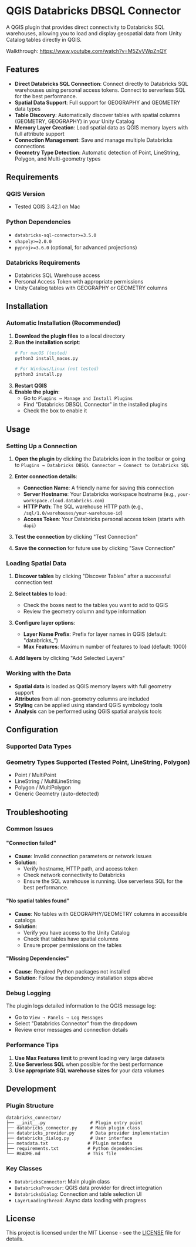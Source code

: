 # QGIS Databricks DBSQL Connector

A QGIS plugin that provides direct connectivity to Databricks SQL warehouses, allowing you to load and display geospatial data from Unity Catalog tables directly in QGIS.

Walkthrough: https://www.youtube.com/watch?v=M5ZvVWpZnQY

## Features

- **Direct Databricks SQL Connection**: Connect directly to Databricks SQL warehouses using personal access tokens.  Connect to serverless SQL for the best performance.
- **Spatial Data Support**: Full support for GEOGRAPHY and GEOMETRY data types 
- **Table Discovery**: Automatically discover tables with spatial columns (GEOMETRY, GEOGRAPHY) in your Unity Catalog
- **Memory Layer Creation**: Load spatial data as QGIS memory layers with full attribute support
- **Connection Management**: Save and manage multiple Databricks connections
- **Geometry Type Detection**: Automatic detection of Point, LineString, Polygon, and Multi-geometry types

## Requirements

### QGIS Version
- Tested QGIS 3.42.1 on Mac

### Python Dependencies
- `databricks-sql-connector>=3.5.0`
- `shapely>=2.0.0`
- `pyproj>=3.6.0` (optional, for advanced projections)

### Databricks Requirements
- Databricks SQL Warehouse access
- Personal Access Token with appropriate permissions
- Unity Catalog tables with GEOGRAPHY or GEOMETRY columns

## Installation

### Automatic Installation (Recommended)

1. **Download the plugin files** to a local directory
2. **Run the installation script**:
   ```bash
   # For macOS (tested)
   python3 install_macos.py
   
   # For Windows/Linux (not tested)
   python3 install.py
   ```
3. **Restart QGIS**
4. **Enable the plugin**:
   - Go to `Plugins → Manage and Install Plugins`
   - Find "Databricks DBSQL Connector" in the installed plugins
   - Check the box to enable it

## Usage

### Setting Up a Connection

1. **Open the plugin** by clicking the Databricks icon in the toolbar or going to `Plugins → Databricks DBSQL Connector → Connect to Databricks SQL`

2. **Enter connection details**:
   - **Connection Name**: A friendly name for saving this connection
   - **Server Hostname**: Your Databricks workspace hostname (e.g., `your-workspace.cloud.databricks.com`)
   - **HTTP Path**: The SQL warehouse HTTP path (e.g., `/sql/1.0/warehouses/your-warehouse-id`)
   - **Access Token**: Your Databricks personal access token (starts with `dapi`)

3. **Test the connection** by clicking "Test Connection"

4. **Save the connection** for future use by clicking "Save Connection"

### Loading Spatial Data

1. **Discover tables** by clicking "Discover Tables" after a successful connection test

2. **Select tables** to load:
   - Check the boxes next to the tables you want to add to QGIS
   - Review the geometry column and type information

3. **Configure layer options**:
   - **Layer Name Prefix**: Prefix for layer names in QGIS (default: "databricks_")
   - **Max Features**: Maximum number of features to load (default: 1000)

4. **Add layers** by clicking "Add Selected Layers"

### Working with the Data

- **Spatial data** is loaded as QGIS memory layers with full geometry support
- **Attributes** from all non-geometry columns are included
- **Styling** can be applied using standard QGIS symbology tools
- **Analysis** can be performed using QGIS spatial analysis tools

## Configuration

### Supported Data Types

### Geometry Types Supported (Tested Point, LineString, Polygon)
- Point / MultiPoint
- LineString / MultiLineString  
- Polygon / MultiPolygon
- Generic Geometry (auto-detected)

## Troubleshooting

### Common Issues

#### "Connection failed"
- **Cause**: Invalid connection parameters or network issues
- **Solution**: 
  - Verify hostname, HTTP path, and access token
  - Check network connectivity to Databricks
  - Ensure the SQL warehouse is running.  Use serverless SQL for the best performance.

#### "No spatial tables found"
- **Cause**: No tables with GEOGRAPHY/GEOMETRY columns in accessible catalogs
- **Solution**:
  - Verify you have access to the Unity Catalog
  - Check that tables have spatial columns
  - Ensure proper permissions on the tables

#### "Missing Dependencies"
- **Cause**: Required Python packages not installed
- **Solution**: Follow the dependency installation steps above

### Debug Logging

The plugin logs detailed information to the QGIS message log:
- Go to `View → Panels → Log Messages`
- Select "Databricks Connector" from the dropdown
- Review error messages and connection details

### Performance Tips

1. **Use Max Features limit** to prevent loading very large datasets
2. **Use Serverless SQL** when possible for the best performance
3. **Use appropriate SQL warehouse sizes** for your data volumes

## Development

### Plugin Structure
```
databricks_connector/
├── __init__.py                 # Plugin entry point
├── databricks_connector.py     # Main plugin class
├── databricks_provider.py      # Data provider implementation  
├── databricks_dialog.py        # User interface
├── metadata.txt               # Plugin metadata
├── requirements.txt           # Python dependencies
└── README.md                  # This file
```

### Key Classes
- `DatabricksConnector`: Main plugin class
- `DatabricksProvider`: QGIS data provider for direct integration
- `DatabricksDialog`: Connection and table selection UI
- `LayerLoadingThread`: Async data loading with progress

## License

This project is licensed under the MIT License - see the [LICENSE](LICENSE) file for details.

